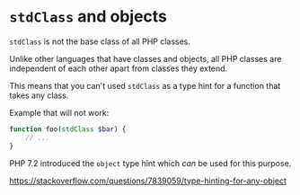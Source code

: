 # `stdClass` and objects

`stdClass` is not the base class of all PHP classes.

Unlike other languages that have classes and objects, all PHP classes are independent of each other apart from classes they extend.

This means that you can't used `stdClass` as a type hint for a function that takes any class.

Example that will not work:

```php
function foo(stdClass $bar) {
    // ...
}
```

PHP 7.2 introduced the `object` type hint which *can* be used for this purpose.

https://stackoverflow.com/questions/7839059/type-hinting-for-any-object
